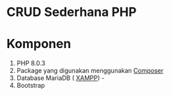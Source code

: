 # CRUD Sederhana PHP

# Komponen

1. PHP 8.0.3
2. Package yang digunakan menggunakan [Composer](https://getcomposer.org/)
3. Database MariaDB ( [XAMPP](https://www.apachefriends.org/index.html)) -
4. Bootstrap [](https://www.creative-tim.com/product/soft-ui-dashboard)
